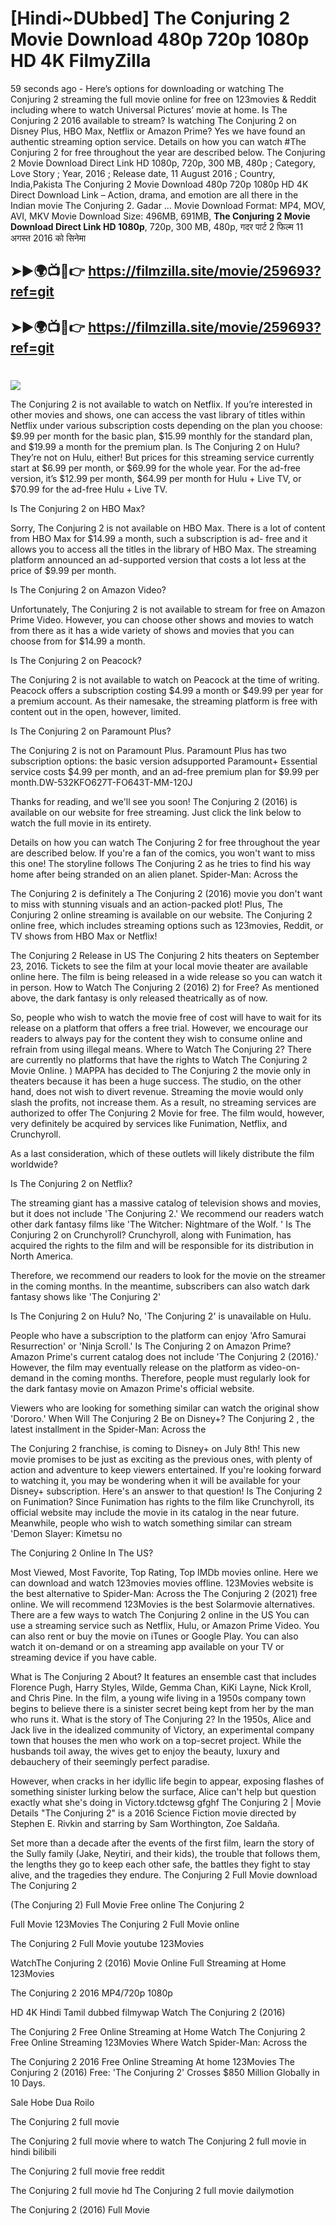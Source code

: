 # [Hindi~DUbbed] The Conjuring 2 Movie Download 480p 720p 1080p HD 4K FilmyZilla


59 seconds ago - Here’s options for downloading or watching The Conjuring 2 streaming the full movie online for free on 123movies & Reddit including where to watch Universal Pictures’ movie at home. Is The Conjuring 2 2016 available to stream? Is watching The Conjuring 2 on Disney Plus, HBO Max, Netflix or Amazon Prime? Yes we have found an authentic streaming option service. Details on how you can watch #The Conjuring 2 for free throughout the year are described below. The Conjuring 2 Movie Download Direct Link HD 1080p, 720p, 300 MB, 480p ; Category, Love Story ; Year, 2016 ; Release date, 11 August 2016 ; Country, India,Pakista The Conjuring 2 Movie Download 480p 720p 1080p HD 4K Direct Download Link – Action, drama, and emotion are all there in the Indian movie The Conjuring 2. Gadar ...
Movie Download Format: MP4, MOV, AVI, MKV
Movie Download Size: 496MB, 691MB, **The Conjuring 2 Movie Download Direct Link HD 1080p**, 720p, 300 MB, 480p, गदर पार्ट 2 फिल्म 11 अगस्त 2016 को सिनेमा

## ➤►🌍📺📱👉   https://filmzilla.site/movie/259693?ref=git

## ➤►🌍📺📱👉   https://filmzilla.site/movie/259693?ref=git

#

<img src="https://image.tmdb.org/t/p/w780//3tMV2dYmvxMr511fD7Ap79tRFls.jpg" />

The Conjuring 2 is not available to watch on Netflix. If you’re interested in other movies and shows, one can access the vast library of titles within Netflix under various subscription costs depending on the plan you choose: $9.99 per month for the basic plan, $15.99 monthly for the standard plan, and $19.99 a month for the premium plan. Is The Conjuring 2 on Hulu? They’re not on Hulu, either! But prices for this streaming service currently start at $6.99 per month, or $69.99 for the whole year. For the ad-free version, it’s $12.99 per month, $64.99 per month for Hulu + Live TV, or $70.99 for the ad-free Hulu + Live TV.

Is The Conjuring 2 on HBO Max?

Sorry, The Conjuring 2 is not available on HBO Max. There is a lot of content from HBO Max for $14.99 a month, such a subscription is ad- free and it allows you to access all the titles in the library of HBO Max. The streaming platform announced an ad-supported version that costs a lot less at the price of $9.99 per month.

Is The Conjuring 2 on Amazon Video?

Unfortunately, The Conjuring 2 is not available to stream for free on Amazon Prime Video. However, you can choose other shows and movies to watch from there as it has a wide variety of shows and movies that you can choose from for $14.99 a month.

Is The Conjuring 2 on Peacock?

The Conjuring 2 is not available to watch on Peacock at the time of writing. Peacock offers a subscription costing $4.99 a month or $49.99 per year for a premium account. As their namesake, the streaming platform is free with content out in the open, however, limited.

Is The Conjuring 2 on Paramount Plus?

The Conjuring 2 is not on Paramount Plus. Paramount Plus has two subscription options: the basic version adsupported Paramount+ Essential service costs $4.99 per month, and an ad-free premium plan for $9.99 per month.DW-532KFO627T-FO643T-MM-120J

Thanks for reading, and we'll see you soon! The Conjuring 2 (2016) is available on our website for free streaming. Just click the link below to watch the full movie in its entirety.

Details on how you can watch The Conjuring 2 for free throughout the year are described below. If you're a fan of the comics, you won't want to miss this one! The storyline follows The Conjuring 2 as he tries to find his way home after being stranded on an alien planet. Spider-Man: Across the

The Conjuring 2 is definitely a The Conjuring 2 (2016) movie you don't want to miss with stunning visuals and an action-packed plot! Plus, The Conjuring 2 online streaming is available on our website. The Conjuring 2 online free, which includes streaming options such as 123movies, Reddit, or TV shows from HBO Max or Netflix!

The Conjuring 2 Release in US The Conjuring 2 hits theaters on September 23, 2016. Tickets to see the film at your local movie theater are available online here. The film is being released in a wide release so you can watch it in person. How to Watch The Conjuring 2 (2016) 2) for Free? As mentioned above, the dark fantasy is only released theatrically as of now.

So, people who wish to watch the movie free of cost will have to wait for its release on a platform that offers a free trial. However, we encourage our readers to always pay for the content they wish to consume online and refrain from using illegal means. Where to Watch The Conjuring 2? There are currently no platforms that have the rights to Watch The Conjuring 2 Movie Online. ) MAPPA has decided to The Conjuring 2 the movie only in theaters because it has been a huge success. The studio, on the other hand, does not wish to divert revenue. Streaming the movie would only slash the profits, not increase them. As a result, no streaming services are authorized to offer The Conjuring 2 Movie for free. The film would, however, very definitely be acquired by services like Funimation, Netflix, and Crunchyroll.

As a last consideration, which of these outlets will likely distribute the film worldwide?

Is The Conjuring 2 on Netflix?

The streaming giant has a massive catalog of television shows and movies, but it does not include 'The Conjuring 2.' We recommend our readers watch other dark fantasy films like 'The Witcher: Nightmare of the Wolf. ' Is The Conjuring 2 on Crunchyroll? Crunchyroll, along with Funimation, has acquired the rights to the film and will be responsible for its distribution in North America.

Therefore, we recommend our readers to look for the movie on the streamer in the coming months. In the meantime, subscribers can also watch dark fantasy shows like 'The Conjuring 2'

Is The Conjuring 2 on Hulu? No, 'The Conjuring 2' is unavailable on Hulu.

People who have a subscription to the platform can enjoy 'Afro Samurai Resurrection' or 'Ninja Scroll.' Is The Conjuring 2 on Amazon Prime? Amazon Prime's current catalog does not include 'The Conjuring 2 (2016).' However, the film may eventually release on the platform as video-on-demand in the coming months. Therefore, people must regularly look for the dark fantasy movie on Amazon Prime's official website.

Viewers who are looking for something similar can watch the original show 'Dororo.' When Will The Conjuring 2 Be on Disney+? The Conjuring 2 , the latest installment in the Spider-Man: Across the

The Conjuring 2 franchise, is coming to Disney+ on July 8th! This new movie promises to be just as exciting as the previous ones, with plenty of action and adventure to keep viewers entertained. If you're looking forward to watching it, you may be wondering when it will be available for your Disney+ subscription. Here's an answer to that question! Is The Conjuring 2 on Funimation? Since Funimation has rights to the film like Crunchyroll, its official website may include the movie in its catalog in the near future. Meanwhile, people who wish to watch something similar can stream 'Demon Slayer: Kimetsu no

The Conjuring 2 Online In The US?

Most Viewed, Most Favorite, Top Rating, Top IMDb movies online. Here we can download and watch 123movies movies offline. 123Movies website is the best alternative to Spider-Man: Across the The Conjuring 2 (2021) free online. We will recommend 123Movies is the best Solarmovie alternatives. There are a few ways to watch The Conjuring 2 online in the US You can use a streaming service such as Netflix, Hulu, or Amazon Prime Video. You can also rent or buy the movie on iTunes or Google Play. You can also watch it on-demand or on a streaming app available on your TV or streaming device if you have cable.

What is The Conjuring 2 About? It features an ensemble cast that includes Florence Pugh, Harry Styles, Wilde, Gemma Chan, KiKi Layne, Nick Kroll, and Chris Pine. In the film, a young wife living in a 1950s company town begins to believe there is a sinister secret being kept from her by the man who runs it. What is the story of The Conjuring 2? In the 1950s, Alice and Jack live in the idealized community of Victory, an experimental company town that houses the men who work on a top-secret project. While the husbands toil away, the wives get to enjoy the beauty, luxury and debauchery of their seemingly perfect paradise.

However, when cracks in her idyllic life begin to appear, exposing flashes of something sinister lurking below the surface, Alice can't help but question exactly what she's doing in Victory.tdctewsg gfghf The Conjuring 2 | Movie Details "The Conjuring 2" is a 2016 Science Fiction movie directed by Stephen E. Rivkin and starring by Sam Worthington, Zoe Saldaña.

Set more than a decade after the events of the first film, learn the story of the Sully family (Jake, Neytiri, and their kids), the trouble that follows them, the lengths they go to keep each other safe, the battles they fight to stay alive, and the tragedies they endure. The Conjuring 2 Full Movie download The Conjuring 2

(The Conjuring 2) Full Movie Free online The Conjuring 2

Full Movie 123Movies The Conjuring 2 Full Movie online

The Conjuring 2 Full Movie youtube 123Movies

WatchThe Conjuring 2 (2016) Movie Online Full Streaming at Home 123Movies

The Conjuring 2 2016 MP4/720p 1080p

HD 4K Hindi Tamil dubbed filmywap Watch The Conjuring 2 (2016)

The Conjuring 2 Free Online Streaming at Home Watch The Conjuring 2 Free Online Streaming 123Movies Where Watch Spider-Man: Across the

The Conjuring 2 2016 Free Online Streaming At home 123Movies The Conjuring 2 (2016) Free: 'The Conjuring 2' Crosses $850 Million Globally in 10 Days.

Sale Hobe Dua Roilo

The Conjuring 2 full movie

The Conjuring 2 full movie where to watch The Conjuring 2 full movie in hindi bilibili

The Conjuring 2 full movie free reddit

The Conjuring 2 full movie hd The Conjuring 2 full movie dailymotion

The Conjuring 2 (2016) Full Movie